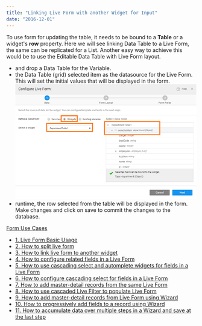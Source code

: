 ```yaml
---
title: "Linking Live Form with another Widget for Input"
date: "2016-12-01"
---
```


To use form for updating the table, it needs to be bound to a **Table** or a widget's **row** property. Here we will see linking Data Table to a Live Form, the same can be replicated for a List. Another easy way to achieve this would be to use the Editable Data Table with Live Form layout.

- and drop a Data Table for the Variable.
- the Data Table (grid) selected item as the datasource for the Live Form. This will set the initial values that will be displayed in the form. [![form_bind_dt](../assets/form_bind_dt.png)](../assets/form_bind_dt.png)
- runtime, the row selected from the table will be displayed in the form. Make changes and click on save to commit the changes to the database.

[Form Use Cases](/learn/app-development/widgets/datalive/live-form/liveform-use-cases/)

- [1\. Live Form Basic Usage](/learn/app-development/widgets/datalive/live-form/live-form-basic-usage/)
- [2\. How to split live form](/learn/how-tos/live-form-tabbed-form/)
- [3\. How to link live form to another widget](/learn/how-tos/live-form-linking-another-widget/)
- [4\. How to configure related fields in a Live Form](/learn/how-tos/live-form-related-fields/)
- [5\. How to use cascading select and automplete widgets for fields in a Live Form](/learn/how-tos/using-cascading-select-autocomplete-live-form-fields/)
- [6\. How to configure cascading select for fields in a Live Form](/learn/how-tos/using-cascading-select-within-live-form/)
- [7\. How to add master-detail records from the same Live Form](/learn/how-tos/adding-master-detail-records-transaction/)
- [8\. How to use cascaded Live Filter to populate Live Form](/learn/how-tos/using-cascading-filter-populate-live-form/)
- [9\. How to add master-detail records from Live Form using Wizard](/learn/how-tos/using-wizard-master-detail-live-form/)
- [10\. How to progressively add fields to a record using Wizard](/learn/how-tos/using-wizard-progressive-data-entry-live-form/)
- [11\. How to accumulate data over multiple steps in a Wizard and save at the last step](/learn/how-tos/using-wizard-cumulative-data-entry-live-form/)
